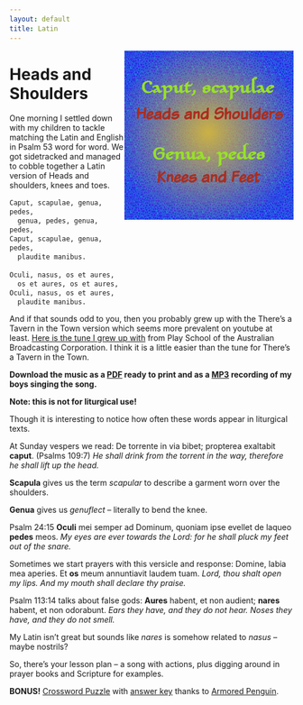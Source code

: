 ```yaml
---
layout: default
title: Latin
---
```


<img style="float: right" src="caput.png">

Heads and Shoulders
===================

One morning I settled down with my children to tackle matching the Latin and English in Psalm 53 word for word. We got sidetracked and managed to cobble together a Latin version of Heads and shoulders, knees and toes.


    Caput, scapulae, genua, pedes,
      genua, pedes, genua, pedes,
    Caput, scapulae, genua, pedes,
      plaudite manibus.

    Oculi, nasus, os et aures,
      os et aures, os et aures,
    Oculi, nasus, os et aures,
      plaudite manibus.

And if that sounds odd to you, then you probably grew up with the There’s a Tavern in the Town version which seems more prevalent on youtube at least. [Here is the tune I grew up with](https://youtu.be/q9wUHdN_-5k) from Play School of the Australian Broadcasting Corporation. I think it is a little easier than the tune for There’s a Tavern in the Town.

**Download the music as a [PDF](headsandshoulders.pdf) ready to print and as a [MP3](caputscapulae.mp3) recording of my boys singing the song.**

**Note: this is not for liturgical use!**

Though it is interesting to notice how often these words appear in liturgical texts.

At Sunday vespers we read: De torrente in via bibet; propterea exaltabit **caput**. (Psalms 109:7) *He shall drink from the torrent in the way, therefore he shall lift up the head.*

**Scapula** gives us the term *scapular* to describe a garment worn over the shoulders.

**Genua** gives us *genuflect* – literally to bend the knee.

Psalm 24:15 **Oculi** mei semper ad Dominum, quoniam ipse evellet de laqueo **pedes** meos. *My eyes are ever towards the Lord: for he shall pluck my feet out of the snare.*

Sometimes we start prayers with this versicle and response: Domine, labia mea aperies. Et **os** meum annuntiavit laudem tuam. *Lord, thou shalt open my lips. And my mouth shall declare thy praise.*

Psalm 113:14 talks about false gods: **Aures** habent, et non audient; **nares** habent, et non odorabunt. *Ears they have, and they do not hear. Noses they have, and they do not smell.*

My Latin isn’t great but sounds like *nares* is somehow related to *nasus* – maybe nostrils?

So, there’s your lesson plan – a song with actions, plus digging around in prayer books and Scripture for examples.

**BONUS!** [Crossword Puzzle](CaputScapulaeblank.html) with [answer key](CaputScapulaeetal.html) thanks to [Armored Penguin](http://www.armoredpenguin.com).


